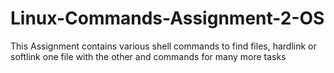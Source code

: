 # Linux-Commands-Assignment-2-OS
<p>This Assignment contains various shell commands to find files, hardlink or softlink one file with the other and commands for many more tasks</p>
